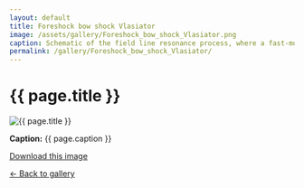 ```yaml
---
layout: default
title: Foreshock bow shock Vlasiator
image: /assets/gallery/Foreshock_bow_shock_Vlasiator.png
caption: Schematic of the field line resonance process, where a fast-mode wave propagating from the magnetopause inwards couples to an Alfvén wave along a resonant field line. From Turc et al. [2025], Space Science Reviews.
permalink: /gallery/Foreshock_bow_shock_Vlasiator/
---
```


<h1>{{ page.title }}</h1>

<img src="{{ page.image }}" alt="{{ page.title }}" style="max-width:100%;">

<p><strong>Caption:</strong> {{ page.caption }}</p>
<p><a href="{{ page.image }}" download>Download this image</a></p>
<p><a href="/gallery/">← Back to gallery</a></p>
